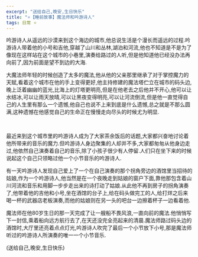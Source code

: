 ```yaml
---
excerpt: "送给自己,晚安,生日快乐"
title: "⭐️【睡前故事】魔法师和吟游诗人"
tags: 日常 ⭐️
---
```


吟游诗人从遥远的沙漠来到这个海边的城市,他总说生活是个漫长而遥远的过程.吟游诗人带着他的小号和吉他,穿越了山川和丛林,湖泊和河流,他也不知道是不是为了像现在这样站在这个城市的小巷里,演奏给路过的人听,但是他知道他已经没办法再向前了,因为前面是望不到边的大海.

大魔法师年轻的时候创造了太多的魔法,他从他的父亲那里继承了对于掌控魔力的天赋,看着这个城市在他的手上变得更好,他主持修建的魔法塔伫立在城市的码头边,晚上泛着幽幽的蓝光,比海上的灯塔更明亮,但是在他老去之后他并不开心,他可以让水结冰,可以让雨天放晴,可以让黑夜变得明亮,可以让河流倒流,但是他一直觉得自己的人生里有那么一个遗憾,他自己也说不上来到底是什么遗憾,总之就是不那么圆满,这种遗憾在他感觉自己的生命正在慢慢走向尽头的时候尤为明显.

<br>

最近来到这个城市里的吟游诗人成为了大家茶余饭后的话题,大家都兴奋地讨论着他所带来的音乐的魔力.但吟游诗人身边聚集的人却并不多,大家都匆匆从他身边走过,他依然自己演奏着自己的音乐,除了小孩子很少有人停留.人们只在坐下来的时候说起这个自己只领略过他一个小节音乐的吟游诗人.

有一天吟游诗人发现自己爱上了一个在自己演奏的那个拐角旁边的酒馆里当招待的姑娘,作为一个吟游诗人,他当然是在一个夜晚走到姑娘的窗户下面,靠他那包含着山川河流和音乐和用脚一步步走出来的诗打动了姑娘.从此他不再到房子的拐角演奏了,他带着他的吉他和小号,坐在酒馆的台子上,给在码头做完工的人,给打烊之后来喝一杯的武器店老板演奏,而他的姑娘则在另一头的吧台一边擦着杯子一边看着他.

魔法师在他80岁生日的那一天完成了让一艘船不畏风浪,一直向前的魔法.他悄悄写下一封信,乘着船向远方航行去了,在天还没完全亮起来的清晨.魔法师路过码头边的酒馆时,大厅里还亮着点点灯光,吟游诗人吹完了最后一个小节放下小号,那是魔法师听过的吟游诗人所演奏的唯一一个小节音乐.

(送给自己,晚安,生日快乐)